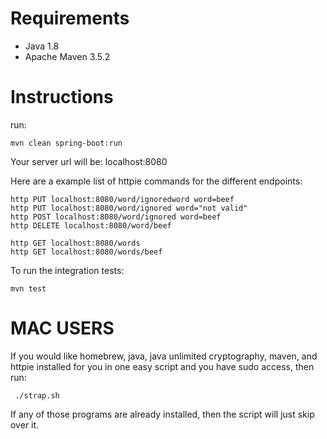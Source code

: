 Requirements
============

* Java 1.8
* Apache Maven 3.5.2

Instructions
============
run:

    mvn clean spring-boot:run

Your server url will be: localhost:8080

Here are a example list of httpie commands for the different endpoints:

    http PUT localhost:8080/word/ignoredword word=beef
    http PUT localhost:8080/word/ignored word="not valid"
    http POST localhost:8080/word/ignored word=beef
    http DELETE localhost:8080/word/beef
    
    http GET localhost:8080/words
    http GET localhost:8080/words/beef


To run the integration tests:

    mvn test

MAC USERS
=========
If you would like homebrew, java, java unlimited cryptography, maven, and httpie
 installed for you in one easy script and you have sudo access, then run:
 
     ./strap.sh
     
If any of those programs are already installed, then the script will just skip over it.